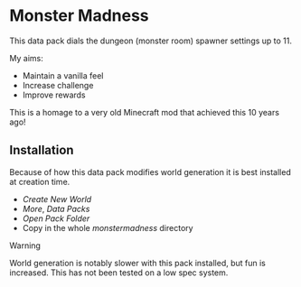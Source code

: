 # Monster Madness
This data pack dials the dungeon (monster room) spawner settings up to 11.

My aims:
* Maintain a vanilla feel
* Increase challenge
* Improve rewards

This is a homage to a very old Minecraft mod that achieved this 10 years ago!


## Installation

Because of how this data pack modifies world generation it is best installed at creation time.

* *Create New World*
* *More*, *Data Packs*
* *Open Pack Folder*
* Copy in the whole *monstermadness* directory


> [!WARNING]  
> World generation is notably slower with this pack installed, but fun is increased.
> This has not been tested on a low spec system.

